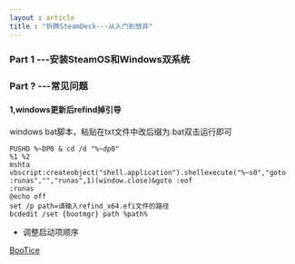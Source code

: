```yaml
---
layout : article
title : "折腾SteamDeck---从入门到放弃"
---
```


### Part 1 ---安装SteamOS和Windows双系统

### Part ? ---常见问题

#### 1,windows更新后refind掉引导

windows bat脚本，粘贴在txt文件中改后缀为.bat双击运行即可

```shell
PUSHD %~DP0 & cd /d "%~dp0"
%1 %2
mshta vbscript:createobject("shell.application").shellexecute("%~s0","goto :runas","","runas",1)(window.close)&goto :eof
:runas
@echo off
set /p path=请输入refind_x64.efi文件的路径
bcdedit /set {bootmgr} path %path%
```

* 调整启动项顺序

[BooTice](https://pan.baidu.com/s/1whGeyNYI9hqA9tkcaE0ncA?pwd=kefi)
